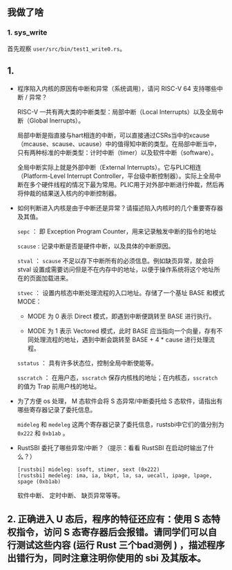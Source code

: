## 我做了啥

### 1.  sys_write

首先观察 `user/src/bin/test1_write0.rs`。


## 1. 

- 程序陷入内核的原因有中断和异常（系统调用），请问 RISC-V 64 支持哪些中断 / 异常？

  RISC-V 一共有两大类的中断类型：局部中断（Local Interrupts）以及全局中断（Global Inerrupts）。

  局部中断是指直接与hart相连的中断，可以直接通过CSRs当中的xcause（mcause、scause、ucause）中的值得知中断的类型。在局部中断当中，只有两种标准的中断类型：计时中断（timer）以及软件中断（software）。

  全局中断实际上就是外部中断（External Interrupts）。它与PLIC相连（Platform-Level Interrupt Controller，平台级中断控制器）。实际上全局中断在多个硬件线程的情况下最为常用。PLIC用于对外部中断进行仲裁，然后再将仲裁的结果送入核内的中断控制器。

- 如何判断进入内核是由于中断还是异常？请描述陷入内核时的几个重要寄存器及其值。

  `sepc` ： 即 Exception Program Counter，用来记录触发中断的指令的地址

  `scause` : 记录中断是否是硬件中断，以及具体的中断原因。

  `stval` ： `scause` 不足以存下中断所有的必须信息。例如缺页异常，就会将 stval 设置成需要访问但是不在内存中的地址，以便于操作系统将这个地址所在的页面加载进来。

  `stvec` ： 设置内核态中断处理流程的入口地址。存储了一个基址 BASE 和模式 MODE：

    - MODE 为 0 表示 Direct 模式，即遇到中断便跳转至 BASE 进行执行。

    - MODE 为 1 表示 Vectored 模式，此时 BASE 应当指向一个向量，存有不同处理流程的地址，遇到中断会跳转至 BASE + 4 * cause 进行处理流程。

  `sstatus` ： 具有许多状态位，控制全局中断使能等。

  `sscratch` ： 在用户态，`sscratch` 保存内核栈的地址；在内核态，`sscratch` 的值为 Trap 前用户栈的地址。

- 为了方便 os 处理， M 态软件会将 S 态异常/中断委托给 S 态软件，请指出有哪些寄存器记录了委托信息。

  `mideleg` 和 `medeleg` 这两个寄存器记录了委托信息，rustsbi中它们的值分别为 `0x222` 和 `0xb1ab` 。

- RustSBI 委托了哪些异常/中断？（提示：看看 RustSBI 在启动时输出了什么？）

  ```
  [rustsbi] mideleg: ssoft, stimer, sext (0x222)
  [rustsbi] medeleg: ima, ia, bkpt, la, sa, uecall, ipage, lpage, spage (0xb1ab)
  ```

  软件中断、 定时中断、 缺页异常等等。

## 2. 正确进入 U 态后，程序的特征还应有：使用 S 态特权指令，访问 S 态寄存器后会报错。请同学们可以自行测试这些内容 (运行 Rust 三个bad测例 ) ，描述程序出错行为，同时注意注明你使用的 sbi 及其版本。

